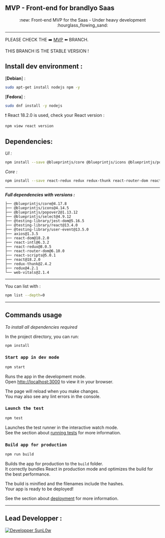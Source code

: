 ## MVP - Front-end for brandlyo Saas


<p align="center">
:new: Front-end MVP for the Saas - Under heavy development :hourglass_flowing_sand:
</p>

---

PLEASE CHECK THE :arrow_right: [MVP](https://github.com/SunL0w/brandly-frontend/tree/mvp) :arrow_left: BRANCH.

THIS BRANCH IS THE STABLE VERSION !

## Install dev environment :

\[**Debian**\] :

```bash
sudo apt-get install nodejs npm -y
```

\[**Fedora**\] :

```bash
sudo dnf install -y nodejs
```

:heavy_exclamation_mark:
React 18.2.0 is used, check your React version :
```bash
npm view react version
```

## Dependencies:

_UI :_
```bash
npm install --save @blueprintjs/core @blueprintjs/icons @blueprintjs/popover2 @blueprintjs/select 
```

_Core :_
```bash
npm install --save react-redux redux redux-thunk react-router-dom react-intl axios
```

---

_**Full dependencies with versions :**_

```plaintext
├── @blueprintjs/core@4.17.8
├── @blueprintjs/icons@4.14.5
├── @blueprintjs/popover2@1.13.12
├── @blueprintjs/select@4.9.12
├── @testing-library/jest-dom@5.16.5
├── @testing-library/react@13.4.0
├── @testing-library/user-event@13.5.0
├── axios@1.3.5
├── react-dom@18.2.0
├── react-intl@6.3.2
├── react-redux@8.0.5
├── react-router-dom@6.10.0
├── react-scripts@5.0.1
├── react@18.2.0
├── redux-thunk@2.4.2
├── redux@4.2.1
└── web-vitals@2.1.4
```

---

You can list with :

```bash
npm list --depth=0
```
---

## Commands usage

_To install all dependencies required_

In the project directory, you can run:

```bash
npm install
```

### `Start app in dev mode`

```bash
npm start
```

Runs the app in the development mode.  
Open [http://localhost:3000](http://localhost:3000) to view it in your browser.

The page will reload when you make changes.  
You may also see any lint errors in the console.

### `Launch the test`

```bash
npm test
```

Launches the test runner in the interactive watch mode.  
See the section about [running tests](https://facebook.github.io/create-react-app/docs/running-tests) for more information.

### `Build app for production`

```bash
npm run build
```

Builds the app for production to the `build` folder.  
It correctly bundles React in production mode and optimizes the build for the best performance.

The build is minified and the filenames include the hashes.  
Your app is ready to be deployed!

See the section about [deployment](https://facebook.github.io/create-react-app/docs/deployment) for more information.

___

## Lead Developper :
<a href="https://github.com/SunL0w/" alt="SunLow GitHub Link">
<img src="https://img.shields.io/badge/SunL0w-Dind%20Thibault-blue"  alt="Developper SunL0w"/></a>
